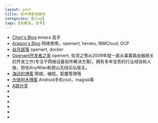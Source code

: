 ```yaml
---
layout: post
title: 技术博客收藏夹
categories: [blog]
tags: [收藏夹, 技术]
---
```




* [Chen's Blog](http://blog.binchen.org)
    emacs 高手
* [Aragon's Blog](https://hexo.aragon.wang)
    网络使用，openwrt, heroku, IBMCloud, GCP
* [谷月部落](https://guyuetv.github.io)
    openwrt, docker
* [Openwrt开发者之家](http://www.openwrt.pro)
    openwrt, 佐须之男从2009年就一直从事着路由器相关的开发工作(专注于网络设备软件解决方案)，拥有多年宝贵的行业经验和人脉，担任AnyWlan和恩山无线论坛版主。
* [海运的博客](https://www.haiyun.me)
    网络，编程，配置管理等
* [大侠阿木博客](https://www.daxiaamu.com)
    Android手机root，magisk等
* [A姐分享](https://www.ahhhhfs.com/)
* []()
* []()
* []()
* []()
* []()
* []()



